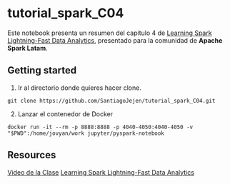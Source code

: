 # tutorial_spark_C04

Este notebook presenta un resumen del capítulo 4 de [Learning Spark Lightning-Fast Data Analytics](https://pages.databricks.com/rs/094-YMS-629/images/LearningSpark2.0.pdf), presentado para la comunidad de **Apache Spark Latam**.

## Getting started

1. Ir al directorio donde quieres hacer clone.

```
git clone https://github.com/SantiagoJejen/tutorial_spark_C04.git
```
2. Lanzar el contenedor de Docker

```
docker run -it --rm -p 8888:8888 -p 4040-4050:4040-4050 -v "$PWD":/home/jovyan/work jupyter/pyspark-notebook
```


## Resources

[Video de la Clase](https://www.youtube.com/watch?v=csOF4p2IdKw)
[Learning Spark Lightning-Fast Data Analytics](https://pages.databricks.com/rs/094-YMS-629/images/LearningSpark2.0.pdf)
